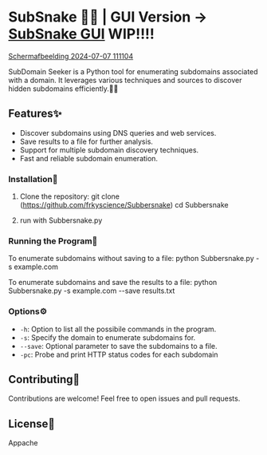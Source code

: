 # SubSnake 🐍👀 | GUI Version -> [SubSnake GUI](https://github.com/frkyscience/SubSnakeGUI)  WIP!!!!
[Schermafbeelding 2024-07-07 111104](https://github.com/frkyscience/Subsnake/assets/84499820/ce3f020f-5d34-4e28-b1c0-3ecae41d4971)


SubDomain Seeker is a Python tool for enumerating subdomains associated with a domain. It leverages various techniques and sources to discover hidden subdomains efficiently.🕵️‍♂️

## Features✨

- Discover subdomains using DNS queries and web services.
- Save results to a file for further analysis.
- Support for multiple subdomain discovery techniques.
- Fast and reliable subdomain enumeration.


### Installation🔧

1. Clone the repository:
git clone (https://github.com/frkyscience/Subbersnake)
cd Subbersnake

2. run with Subbersnake.py 


### Running the Program🏃

To enumerate subdomains without saving to a file:
python Subbersnake.py -s example.com



To enumerate subdomains and save the results to a file:
python Subbersnake.py -s example.com --save results.txt


### Options⚙️
- `-h`: Option to list all the possibile commands in the program.
- `-s`: Specify the domain to enumerate subdomains for.
- `--save`: Optional parameter to save the subdomains to a file.
-  `-pc`: Probe and print HTTP status codes for each subdomain

## Contributing🤝

Contributions are welcome! Feel free to open issues and pull requests.

## License📜

Appache 
